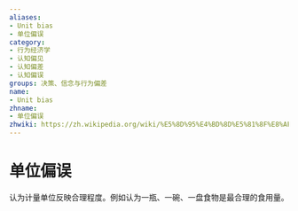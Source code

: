 ```yaml
---
aliases:
- Unit bias
- 单位偏误
category:
- 行为经济学
- 认知偏见
- 认知偏差
- 认知偏误
groups: 决策、信念与行为偏差
name:
- Unit bias
zhname:
- 单位偏误
zhwiki: https://zh.wikipedia.org/wiki/%E5%8D%95%E4%BD%8D%E5%81%8F%E8%AF%AF
---
```


# 单位偏误

认为计量单位反映合理程度。例如认为一瓶、一碗、一盘食物是最合理的食用量。
